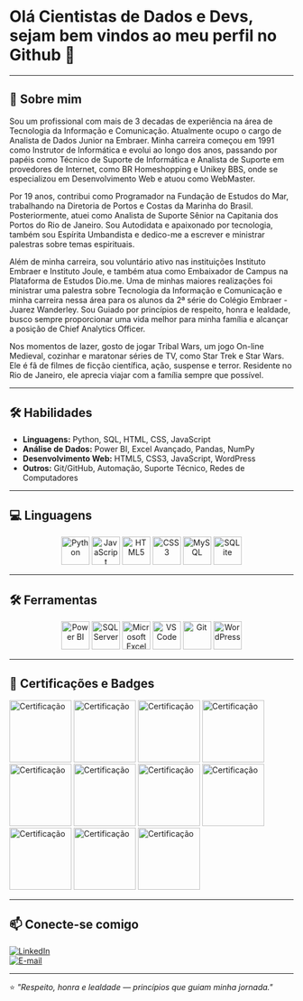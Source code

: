 # Olá Cientistas de Dados e Devs, sejam bem vindos ao meu perfil no Github 👋

---

## 🚀 Sobre mim
Sou um profissional com mais de 3 decadas de experiência na área de Tecnologia da Informação e Comunicação. Atualmente ocupo o cargo de Analista de Dados Junior na Embraer. Minha carreira começou em 1991 como Instrutor de Informática e evolui ao longo dos anos, passando por papéis como Técnico de Suporte de Informática e Analista de Suporte em provedores de Internet, como BR Homeshopping e Unikey BBS, onde se especializou em Desenvolvimento Web e atuou como WebMaster.

Por 19 anos, contribui como Programador na Fundação de Estudos do Mar, trabalhando na Diretoria de Portos e Costas da Marinha do Brasil. Posteriormente, atuei como Analista de Suporte Sênior na Capitania dos Portos do Rio de Janeiro. Sou Autodidata e apaixonado por tecnologia, também sou Espírita Umbandista e dedico-me a escrever e ministrar palestras sobre temas espirituais.

Além de minha carreira, sou voluntário ativo nas instituições Instituto Embraer e Instituto Joule, e também atua como Embaixador de Campus na Plataforma de Estudos Dio.me. Uma de minhas maiores realizações foi ministrar uma palestra sobre Tecnologia da Informação e Comunicação e minha carreira nessa área para os alunos da 2ª série do Colégio Embraer - Juarez Wanderley. Sou Guiado por princípios de respeito, honra e lealdade, busco sempre proporcionar uma vida melhor para minha família e alcançar a posição de Chief Analytics Officer.

Nos momentos de lazer, gosto de jogar Tribal Wars, um jogo On-line Medieval, cozinhar e maratonar séries de TV, como Star Trek e Star Wars. Ele é fã de filmes de ficção científica, ação, suspense e terror. Residente no Rio de Janeiro, ele aprecia viajar com a família sempre que possível.

---

## 🛠️ Habilidades
- **Linguagens:** Python, SQL, HTML, CSS, JavaScript  
- **Análise de Dados:** Power BI, Excel Avançado, Pandas, NumPy  
- **Desenvolvimento Web:** HTML5, CSS3, JavaScript, WordPress  
- **Outros:** Git/GitHub, Automação, Suporte Técnico, Redes de Computadores  

---
## 💻 Linguagens
<p align="center">
  <img src="https://cdn.jsdelivr.net/gh/devicons/devicon/icons/python/python-original.svg" alt="Python" width="50" height="50"/>
  <img src="https://cdn.jsdelivr.net/gh/devicons/devicon/icons/javascript/javascript-original.svg" alt="JavaScript" width="50" height="50"/>
  <img src="https://cdn.jsdelivr.net/gh/devicons/devicon/icons/html5/html5-original.svg" alt="HTML5" width="50" height="50"/>
  <img src="https://cdn.jsdelivr.net/gh/devicons/devicon/icons/css3/css3-original.svg" alt="CSS3" width="50" height="50"/>
  <img src="https://cdn.jsdelivr.net/gh/devicons/devicon/icons/mysql/mysql-original.svg" alt="MySQL" width="50" height="50"/>
  <img src="https://cdn.jsdelivr.net/gh/devicons/devicon/icons/sqlite/sqlite-original.svg" alt="SQLite" width="50" height="50"/>
</p>

---

## 🛠️ Ferramentas
<p align="center">
  <img src="https://upload.wikimedia.org/wikipedia/commons/c/cf/New_Power_BI_Logo.svg" alt="Power BI" width="50" height="50"/>
  <img src="https://cdn.jsdelivr.net/gh/devicons/devicon/icons/microsoftsqlserver/microsoftsqlserver-plain.svg" alt="SQL Server" width="50" height="50"/>
  <img src="https://upload.wikimedia.org/wikipedia/commons/7/73/Microsoft_Excel_2013-2019_logo.svg" alt="Microsoft Excel" width="50" height="50"/>
  <img src="https://cdn.jsdelivr.net/gh/devicons/devicon/icons/vscode/vscode-original.svg" alt="VS Code" width="50" height="50"/>
  <img src="https://cdn.jsdelivr.net/gh/devicons/devicon/icons/git/git-original.svg" alt="Git" width="50" height="50"/>
  <img src="https://cdn.jsdelivr.net/gh/devicons/devicon/icons/wordpress/wordpress-plain.svg" alt="WordPress" width="50" height="50"/>
</p>

---

## 🏅 Certificações e Badges

[<img src="https://images.credly.com/size/110x110/images/0a00ff19-2af2-452c-b855-a00f24e577dd/image.png" alt="Certificação" width="110"/>](https://www.credly.com/badges/746ba0ea-e96f-4c5e-85b3-6a619e94f332/public_url)
[<img src="https://images.credly.com/size/110x110/images/70d71df5-f3dc-4380-9b9d-f22513a70417/CCNAITN__1_.png" alt="Certificação" width="110"/>](https://www.credly.com/badges/73e4b495-a6c8-41e9-99e1-2a1e588582b5/public_url)
[<img src="https://images.credly.com/size/110x110/images/054913b2-e271-49a2-a1a4-9bf1c1f9a404/CyberEssentials.png" alt="Certificação" width="110"/>](https://www.credly.com/badges/64d2c561-6ac0-4930-be3a-0ec1321f10e2/public_url)
[<img src="https://learn.microsoft.com/media/learn/certification/course.svg" alt="Certificação" width="110"/>](https://learn.microsoft.com/pt-br/users/wanderson-santos/achievements/vlqu2mw4)
[<img src="https://learn.microsoft.com/training/achievements/get-started-with-microsoft-365-copilot.svg" alt="Certificação" width="110"/>](https://learn.microsoft.com/pt-br/users/wanderson-santos/achievements/urbrdus3)
[<img src="https://learn.microsoft.com/training/achievements/overview-data-analysis-power-bi.svg" alt="Certificação" width="110"/>](https://learn.microsoft.com/pt-br/users/wanderson-santos/achievements/3ywf3lsh)
[<img src="https://learn.microsoft.com/training/achievements/get-transform-data-power-bi.svg" alt="Certificação" width="110"/>](https://learn.microsoft.com/pt-br/users/wanderson-santos/achievements/d6phl9bj)
[<img src="https://learn.microsoft.com/training/achievements/data-preparation-in-power-bi.svg" alt="Certificação" width="110"/>](https://learn.microsoft.com/pt-br/users/wanderson-santos/achievements/klqus6pb)
[<img src="https://learn.microsoft.com/training/achievements/get-data.svg" alt="Certificação" width="110"/>](https://learn.microsoft.com/pt-br/users/wanderson-santos/achievements/vba54j7m)
[<img src="https://learn.microsoft.com/training/achievements/data-analytics-and-microsoft.svg" alt="Certificação" width="110"/>](https://learn.microsoft.com/pt-br/users/wanderson-santos/achievements/ae2maw37)
[<img src="https://learn.microsoft.com/training/achievements/get-started-power-bi.svg" alt="Certificação" width="110"/>](https://learn.microsoft.com/pt-br/users/wanderson-santos/achievements/y7ajtf2r)

---

## 📫 Conecte-se comigo
[![LinkedIn](https://img.shields.io/badge/LinkedIn-WSantosRJ-blue?style=for-the-badge&logo=linkedin)](https://www.linkedin.com/in/wanderson-santos-rj/)  
[![E-mail](https://img.shields.io/badge/Email-wsantos.rj@outlook.com-red?style=for-the-badge&logo=gmail)](mailto:wsantos.rj@outlook.com)

---

⭐ *"Respeito, honra e lealdade — princípios que guiam minha jornada."*
